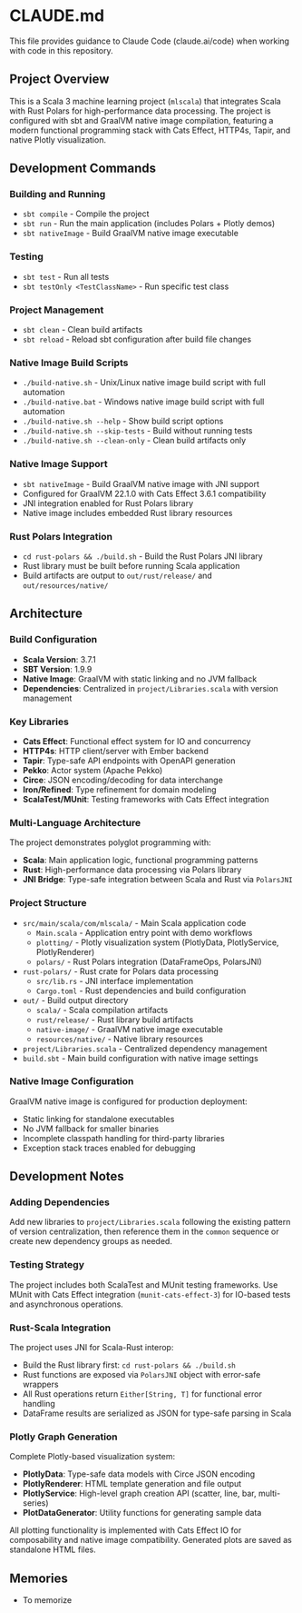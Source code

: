 # CLAUDE.md

This file provides guidance to Claude Code (claude.ai/code) when working with code in this repository.

## Project Overview

This is a Scala 3 machine learning project (`mlscala`) that integrates Scala with Rust Polars for high-performance data processing. The project is configured with sbt and GraalVM native image compilation, featuring a modern functional programming stack with Cats Effect, HTTP4s, Tapir, and native Plotly visualization.

## Development Commands

### Building and Running
- `sbt compile` - Compile the project
- `sbt run` - Run the main application (includes Polars + Plotly demos)
- `sbt nativeImage` - Build GraalVM native image executable

### Testing
- `sbt test` - Run all tests
- `sbt testOnly <TestClassName>` - Run specific test class

### Project Management
- `sbt clean` - Clean build artifacts
- `sbt reload` - Reload sbt configuration after build file changes

### Native Image Build Scripts
- `./build-native.sh` - Unix/Linux native image build script with full automation
- `./build-native.bat` - Windows native image build script with full automation
- `./build-native.sh --help` - Show build script options
- `./build-native.sh --skip-tests` - Build without running tests
- `./build-native.sh --clean-only` - Clean build artifacts only

### Native Image Support
- `sbt nativeImage` - Build GraalVM native image with JNI support
- Configured for GraalVM 22.1.0 with Cats Effect 3.6.1 compatibility
- JNI integration enabled for Rust Polars library
- Native image includes embedded Rust library resources

### Rust Polars Integration
- `cd rust-polars && ./build.sh` - Build the Rust Polars JNI library
- Rust library must be built before running Scala application
- Build artifacts are output to `out/rust/release/` and `out/resources/native/`

## Architecture

### Build Configuration
- **Scala Version**: 3.7.1
- **SBT Version**: 1.9.9
- **Native Image**: GraalVM with static linking and no JVM fallback
- **Dependencies**: Centralized in `project/Libraries.scala` with version management

### Key Libraries
- **Cats Effect**: Functional effect system for IO and concurrency
- **HTTP4s**: HTTP client/server with Ember backend
- **Tapir**: Type-safe API endpoints with OpenAPI generation
- **Pekko**: Actor system (Apache Pekko)
- **Circe**: JSON encoding/decoding for data interchange
- **Iron/Refined**: Type refinement for domain modeling
- **ScalaTest/MUnit**: Testing frameworks with Cats Effect integration

### Multi-Language Architecture
The project demonstrates polyglot programming with:
- **Scala**: Main application logic, functional programming patterns
- **Rust**: High-performance data processing via Polars library
- **JNI Bridge**: Type-safe integration between Scala and Rust via `PolarsJNI`

### Project Structure
- `src/main/scala/com/mlscala/` - Main Scala application code
  - `Main.scala` - Application entry point with demo workflows
  - `plotting/` - Plotly visualization system (PlotlyData, PlotlyService, PlotlyRenderer)
  - `polars/` - Rust Polars integration (DataFrameOps, PolarsJNI)
- `rust-polars/` - Rust crate for Polars data processing
  - `src/lib.rs` - JNI interface implementation
  - `Cargo.toml` - Rust dependencies and build configuration
- `out/` - Build output directory
  - `scala/` - Scala compilation artifacts
  - `rust/release/` - Rust library build artifacts
  - `native-image/` - GraalVM native image executable
  - `resources/native/` - Native library resources
- `project/Libraries.scala` - Centralized dependency management
- `build.sbt` - Main build configuration with native image settings

### Native Image Configuration
GraalVM native image is configured for production deployment:
- Static linking for standalone executables
- No JVM fallback for smaller binaries
- Incomplete classpath handling for third-party libraries
- Exception stack traces enabled for debugging

## Development Notes

### Adding Dependencies
Add new libraries to `project/Libraries.scala` following the existing pattern of version centralization, then reference them in the `common` sequence or create new dependency groups as needed.

### Testing Strategy
The project includes both ScalaTest and MUnit testing frameworks. Use MUnit with Cats Effect integration (`munit-cats-effect-3`) for IO-based tests and asynchronous operations.

### Rust-Scala Integration
The project uses JNI for Scala-Rust interop:
- Build the Rust library first: `cd rust-polars && ./build.sh`
- Rust functions are exposed via `PolarsJNI` object with error-safe wrappers
- All Rust operations return `Either[String, T]` for functional error handling
- DataFrame results are serialized as JSON for type-safe parsing in Scala

### Plotly Graph Generation
Complete Plotly-based visualization system:
- **PlotlyData**: Type-safe data models with Circe JSON encoding
- **PlotlyRenderer**: HTML template generation and file output
- **PlotlyService**: High-level graph creation API (scatter, line, bar, multi-series)
- **PlotDataGenerator**: Utility functions for generating sample data

All plotting functionality is implemented with Cats Effect IO for composability and native image compatibility. Generated plots are saved as standalone HTML files.

## Memories
- To memorize